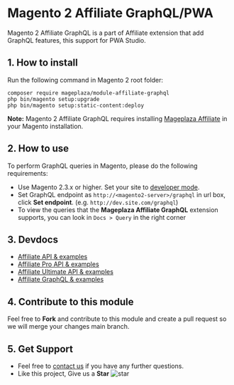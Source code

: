 # Magento 2 Affiliate GraphQL/PWA

Magento 2 Affiliate GraphQL is a part of Affiliate extension that add GraphQL features, this support for PWA Studio.
## 1. How to install

Run the following command in Magento 2 root folder:

```
composer require mageplaza/module-affiliate-graphql
php bin/magento setup:upgrade
php bin/magento setup:static-content:deploy
```

**Note:**
Magento 2 Affiliate GraphQL requires installing [Mageplaza Affiliate](https://www.mageplaza.com/magento-2-affiliate-extension/) in your Magento installation.

## 2. How to use

To perform GraphQL queries in Magento, please do the following requirements:

- Use Magento 2.3.x or higher. Set your site to [developer mode](https://www.mageplaza.com/devdocs/enable-disable-developer-mode-magento-2.html).
- Set GraphQL endpoint as `http://<magento2-server>/graphql` in url box, click **Set endpoint**.
  (e.g. `http://dev.site.com/graphql`)
- To view the queries that the **Mageplaza Affiliate GraphQL** extension supports, you can look in `Docs > Query` in the right corner

## 3. Devdocs

- [Affiliate API & examples](https://documenter.getpostman.com/view/10589000/U16nLjgH?version=latest)
- [Affiliate Pro API & examples](https://documenter.getpostman.com/view/10589000/U16nLjgJ?version=latest)
- [Affiliate Ultimate API & examples](https://documenter.getpostman.com/view/10589000/TVRpzjwy?version=latest)
- [Affiliate GraphQL & examples](https://documenter.getpostman.com/view/10589000/U16nLQVw)


## 4. Contribute to this module

Feel free to **Fork** and contribute to this module and create a pull request so we will merge your changes main branch.

## 5. Get Support

- Feel free to [contact us](https://www.mageplaza.com/contact.html) if you have any further questions.
- Like this project, Give us a **Star** ![star](https://i.imgur.com/S8e0ctO.png)
